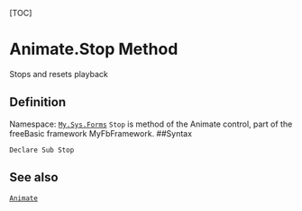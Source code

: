 [TOC]
# Animate.Stop Method
Stops and resets playback
## Definition
Namespace: [`My.Sys.Forms`](My.Sys.Forms.md)
`Stop` is method of the Animate control, part of the freeBasic framework MyFbFramework.
##Syntax
```freeBasic
Declare Sub Stop
```

## See also
[`Animate`](Animate.md)
